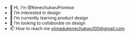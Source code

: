 - 👋 Hi, I’m @KenechukwuPromise
- 👀 I’m interested in design
- 🌱 I’m currently learning product design
- 💞️ I’m looking to collaborate on design
- 📫 How to reach me ojimadukenechukwu100@gmail.com

<!---
KenechukwuPromise/KenechukwuPromise is a ✨ special ✨ repository because its `README.md` (this file) appears on your GitHub profile.
You can click the Preview link to take a look at your changes.
--->
